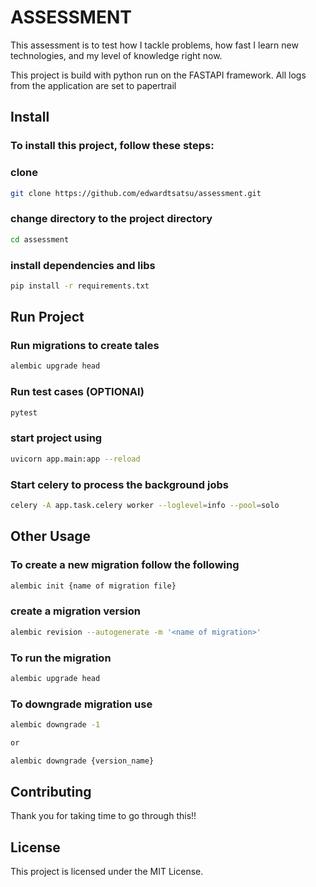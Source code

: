 # ASSESSMENT

This assessment is to test how I tackle problems, how fast I learn new technologies, and my level of knowledge right now.

This project is build with python run on the FASTAPI framework. All logs from the application are set to papertrail

## Install

### To install this project, follow these steps:

### clone
```bash
git clone https://github.com/edwardtsatsu/assessment.git
```

### change directory to the project directory
```bash
cd assessment
```

### install dependencies and libs
```bash
pip install -r requirements.txt
```

## Run Project

### Run migrations to create tales
```bash
alembic upgrade head
```

### Run test cases (OPTIONAl)
```bash
pytest
```

### start project using
```bash
uvicorn app.main:app --reload
```

### Start celery to process the background jobs
```bash
celery -A app.task.celery worker --loglevel=info --pool=solo
```


## Other Usage

### To create a new migration follow the following
```bash
alembic init {name of migration file}
```

### create a migration version
```bash
alembic revision --autogenerate -m '<name of migration>'
```

### To run the migration
```bash
alembic upgrade head
```

### To downgrade migration use
```bash
alembic downgrade -1

or

alembic downgrade {version_name}
```

## Contributing

Thank you for taking time to go through this!!


## License
This project is licensed under the MIT License.
